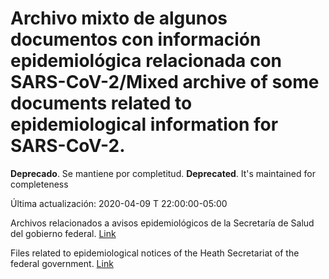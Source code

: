 # Archivo mixto de algunos documentos con información epidemiológica relacionada con SARS-CoV-2/Mixed archive of some documents related to epidemiological information for SARS-CoV-2.

**Deprecado**. Se mantiene por completitud.
**Deprecated**.  It's maintained for completeness

Última actualización: 2020-04-09 T 22:00:00-05:00 

Archivos relacionados a avisos epidemiológicos de la Secretaría de Salud del gobierno federal. [Link](https://www.gob.mx/salud/documentos/aviso-epidemiologico-casos-de-infeccion-respiratoria-asociados-a-nuevo-coronavirus-2019-ncov)

Files related to epidemiological notices of the Heath Secretariat of the federal government.  [Link](https://www.gob.mx/salud/documentos/aviso-epidemiologico-casos-de-infeccion-respiratoria-asociados-a-nuevo-coronavirus-2019-ncov)


